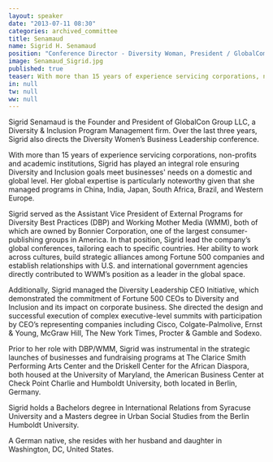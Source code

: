 ```yaml
---
layout: speaker
date: "2013-07-11 08:30"
categories: archived_committee
title: Senamaud
name: Sigrid H. Senamaud
position: "Conference Director - Diversity Woman, President / GlobalCom Group LLC"
image: Senamaud_Sigrid.jpg
published: true
teaser: With more than 15 years of experience servicing corporations, non-profits and academic institutions, Sigrid has played an integral role ensuring Diversity and Inclusion goals meet businesses' needs on a domestic and global level.
in: null
tw: null
ww: null
---
```

Sigrid Senamaud is the Founder and President of GlobalCon Group LLC, a Diversity & Inclusion Program Management firm. Over the last three years, Sigrid also directs the Diversity Women’s Business Leadership conference.

With more than 15 years of experience servicing corporations, non-profits and academic institutions, Sigrid has played an integral role ensuring Diversity and Inclusion goals meet businesses' needs on a domestic and global level. Her global expertise is particularly noteworthy given that she managed programs in China, India, Japan, South Africa, Brazil, and Western Europe.

Sigrid served as the Assistant Vice President of External Programs for Diversity Best Practices (DBP) and Working Mother Media (WMM), both of which are owned by Bonnier Corporation, one of the largest consumer-publishing groups in America. In that position, Sigrid lead the company’s global conferences, tailoring each to specific countries. Her ability to work across cultures, build strategic alliances among Fortune 500 companies and establish relationships with U.S. and international government agencies directly contributed to WWM’s position as a leader in the global space.

Additionally, Sigrid managed the Diversity Leadership CEO Initiative, which demonstrated the commitment of Fortune 500 CEOs to Diversity and Inclusion and its impact on corporate business. She directed the design and successful execution of complex executive-level summits with participation by CEO’s representing companies including Cisco, Colgate-Palmolive, Ernst & Young, McGraw Hill, The New York Times, Procter & Gamble and Sodexo.

Prior to her role with DBP/WMM, Sigrid was instrumental in the strategic launches of businesses and fundraising programs at The Clarice Smith Performing Arts Center and the Driskell Center for the African Diaspora, both housed at the University of Maryland, the American Business Center at Check Point Charlie and Humboldt University, both located in Berlin, Germany.

Sigrid holds a Bachelors degree in International Relations from Syracuse University and a Masters degree in Urban Social Studies from the Berlin Humboldt University.

A German native, she resides with her husband and daughter in Washington, DC, United States.
